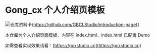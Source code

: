 # Gong_cx 个人介绍页模板
![仓库资料卡](https://github-readme-stats.vercel.app/api/pin/?username=GBCLStudio&repo=introduction-page&theme=vue&show_owner=true)(https://github.com/GBCLStudio/introduction-page)]

本仓库为个人介绍页面模板，内容在 index.html，index.html 已配置 Demo

如需查看实现效果请看：[https://gcxstudio.cn](https://gcxstudio.cn)
